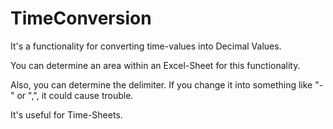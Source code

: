 # TimeConversion
It's a functionality for converting time-values into Decimal Values.

You can determine an area within an Excel-Sheet for this functionality.

Also, you can determine the delimiter. If you change it into something like "-" or ",", it could cause trouble.


It's useful for Time-Sheets.
